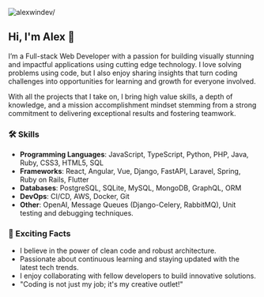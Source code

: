<p align="left"> <img src=https://komarev.com/ghpvc/?username=alexwindev alt=alexwindev/> </p>

## Hi, I'm Alex 👋

I’m a Full-stack Web Developer with a passion for building visually stunning and impactful applications using cutting edge technology. I love solving problems using code, but I also enjoy sharing insights that turn coding challenges into opportunities for learning and growth for everyone involved.

With all the projects that I take on, I bring high value skills, a depth of knowledge, and a mission accomplishment mindset stemming from a strong commitment to delivering exceptional results and fostering teamwork.

### 🛠 Skills

- **Programming Languages**: JavaScript, TypeScript, Python, PHP, Java, Ruby, CSS3, HTML5, SQL  
- **Frameworks**: React, Angular, Vue, Django, FastAPI, Laravel, Spring, Ruby on Rails, Flutter  
- **Databases**: PostgreSQL, SQLite, MySQL, MongoDB, GraphQL, ORM  
- **DevOps**: CI/CD, AWS, Docker, Git  
- **Other**: OpenAI, Message Queues (Django-Celery, RabbitMQ), Unit testing and debugging techniques.

### 🚀 Exciting Facts
- I believe in the power of clean code and robust architecture.
- Passionate about continuous learning and staying updated with the latest tech trends.
- I enjoy collaborating with fellow developers to build innovative solutions.
- "Coding is not just my job; it's my creative outlet!"
 
<!--
**alexwindev/alexwindev** is a ✨ _special_ ✨ repository because its `README.md` (this file) appears on your GitHub profile.

Here are some ideas to get you started:

- 🔭 I’m currently working on ...
- 🌱 I’m currently learning ...
- 👯 I’m looking to collaborate on ...
- 🤔 I’m looking for help with ...
- 💬 Ask me about ...
- 📫 How to reach me: ...
- 😄 Pronouns: ...
- ⚡ Fun fact: ...
-->
